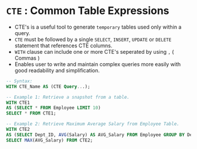 # `CTE` : Common Table Expressions

- CTE's is a useful tool to generate `temporary` tables used only within a query.
- `CTE` must be followed by a single `SELECT`, `INSERT`, `UPDATE` or `DELETE` statement that references CTE columns.
- `WITH` clause can include one or more CTE's seperated by using `,` ( Commas )
- Enables user to write and maintain complex queries more easily with good readability and simplification.

```sql
-- Syntax:
WITH CTE_Name AS (CTE Query...);

-- Example 1: Retrieve a snapshot from a table.
WITH CTE1 
AS (SELECT * FROM Employee LIMIT 10)
SELECT * FROM CTE1;

-- Example 2: Retrieve Maximum Average Salary from Employee Table.
WITH CTE2 
AS (SELECT Dept_ID, AVG(Salary) AS AVG_Salary FROM Employee GROUP BY Dept_ID)
SELECT MAX(AVG_Salary) FROM CTE2;
```


